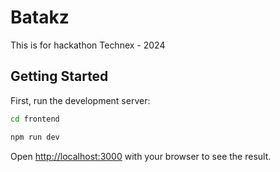 # Batakz
This is for hackathon
Technex - 2024

## Getting Started

First, run the development server:

```bash
cd frontend

npm run dev
```

Open [http://localhost:3000](http://localhost:3000) with your browser to see the result.